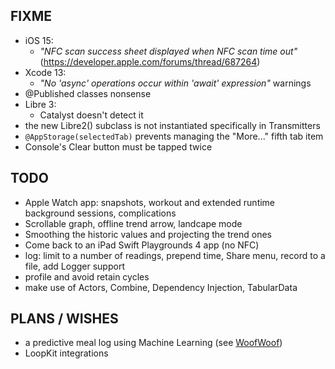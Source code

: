 FIXME
-----

* iOS 15:
  - *"NFC scan success sheet displayed when NFC scan time out"* (https://developer.apple.com/forums/thread/687264)
* Xcode 13:
  - *"No 'async' operations occur within 'await' expression"* warnings
* @Published classes nonsense
* Libre 3:
  - Catalyst doesn't detect it
* the new Libre2() subclass is not instantiated specifically in Transmitters
* `@AppStorage(selectedTab)` prevents managing the "More..." fifth tab item
* Console's Clear button must be tapped twice


TODO
----

* Apple Watch app: snapshots, workout and extended runtime background sessions, complications
* Scrollable graph, offline trend arrow, landcape mode
* Smoothing the historic values and projecting the trend ones
* Come back to an iPad Swift Playgrounds 4 app (no NFC)
* log: limit to a number of readings, prepend time, Share menu, record to a file, add Logger support
* profile and avoid retain cycles
* make use of Actors, Combine, Dependency Injection, TabularData


PLANS / WISHES
---------------

* a predictive meal log using Machine Learning (see [WoofWoof](https://github.com/gshaviv/ninety-two))
* LoopKit integrations
